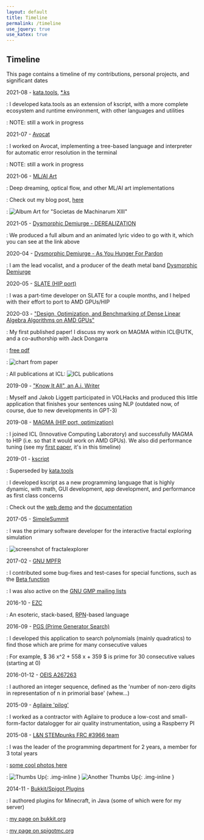 ```yaml
---
layout: default
title: Timeline
permalink: /timeline
use_jquery: true
use_katex: true
---
```


## Timeline

This page contains a timeline of my contributions, personal projects, and significant dates

2021-08 - [kata.tools](https://kata.tools), [*.ks](https://ks.kata.tools)

  : I developed kata.tools as an extension of kscript, with a more complete ecosystem and runtime environment, with other languages and utilities

  : NOTE: still a work in progress

2021-07 - [Avocat](https://github.com/utk-pairs/avocat)

  : I worked on Avocat, implementing a tree-based language and interpreter for automatic error resolution in the terminal

  : NOTE: still a work in progress

2021-06 - [ML/AI Art](https://github.com/cadebrown/cmlart)

  : Deep dreaming, optical flow, and other ML/AI art implementations

  : Check out my blog post, [here](/2021/11/12/art-aigen)

  : ![Album Art for "Societas de Machinarum XIII"](/files/album-societas-de-machinarum-xiii.webp)

2021-05 - [Dysmorphic Demiurge - DEREALIZATION](https://www.youtube.com/watch?v=ugiHrij0CfY)

  : We produced a full album and an animated lyric video to go with it, which you can see at the link above

2020-04 - [Dysmorphic Demiurge - As You Hunger For Pardon](https://www.metal-archives.com/bands/Dysmorphic_Demiurge/3540466961)

  : I am the lead vocalist, and a producer of the death metal band [Dysmorphic Demiurge](https://www.metal-archives.com/bands/Dysmorphic_Demiurge/3540466961)

2020-05 - [SLATE (HIP port)](http://icl.utk.edu/slate/)

  : I was a part-time developer on SLATE for a couple months, and I helped with their effort to port to AMD GPUs/HIP

2020-03 - ["Design, Optimization, and Benchmarking of Dense Linear Algebra Algorithms on AMD GPUs"](https://ieeexplore.ieee.org/document/9286214)

  : My first published paper! I discuss my work on MAGMA within ICL@UTK, and a co-authorship with Jack Dongarra

  : [free pdf](https://www.icl.utk.edu/files/publications/2020/icl-utk-1415-2020.pdf)

  : ![chart from paper](/files/paper-icl0-chart0.webp)

  : All publications at ICL: ![ICL publications](https://www.icl.utk.edu/publications?f%5Bauthor%5D=1508)

2019-09 - ["Know It All", an A.i. Writer](https://www.youtube.com/watch?v=PwGsRskWN-i&t=3s)

  : Myself and Jakob Liggett participated in VOLHacks and produced this little application that finishes your sentences using NLP (outdated now, of course, due to new developments in GPT-3)

2019-08 - [MAGMA (HIP port, optimization)](https://icl.cs.utk.edu/magma/)

  : I joined ICL (Innovative Computing Laboratory) and successfully MAGMA to HIP (i.e. so that it would work on AMD GPUs). We also did performance tuning (see my [first paper](https://www.icl.utk.edu/files/publications/2020/icl-utk-1415-2020.pdf), it's in this timeline)

2019-01 - [kscript](https://kscript.org)

  : Superseded by [kata.tools](https://kata.tools)

  : I developed kscript as a new programming language that is highly dynamic, with math, GUI development, app development, and performance as first class concerns

  : Check out the [web demo](https://term.kscript.org/) and the [documentation](https://docs.kscript.org)

2017-05 - [SimpleSummit](https://github.com/simplesummit)

  : I was the primary software developer for the interactive fractal exploring simulation

  : ![screenshot of fractalexplorer](/files/fractalexplorer0.webp)


2017-02 - [GNU MPFR](https://www.mpfr.org/)

  : I contributed some bug-fixes and test-cases for special functions, such as the [Beta function](https://en.wikipedia.org/wiki/Beta_function)

  : I was also active on the [GNU GMP mailing lists](https://gmplib.org/list-archives/gmp-discuss/2017-May/006108.html)

2016-10 - [EZC](https://github.com/chemicaldevelopment/ezc)

  : An esoteric, stack-based, [RPN](https://en.wikipedia.org/wiki/Reverse_Polish_notation)-based language

2016-09 - [PGS (Prime Generator Search)](https://github.com/ChemicalDevelopment/PGS)

  : I developed this application to search polynomials (mainly quadratics) to find those which are prime for many consecutive values

  : For example, $ 36 x^2 + 558 x + 359 $ is prime for 30 consecutive values (starting at $0$)

2016-01-12 - [OEIS A267263](https://oeis.org/A267263)

  : I authored an integer sequence, defined as the 'number of non-zero digits in representation of n in primorial base' (whew...)

2015-09 - [Agilaire 'pilog'](https://agilaire.com/)

  : I worked as a contractor with Agilaire to produce a low-cost and small-form-factor datalogger for air quality instrumentation, using a Raspberry PI

2015-08 - [L&N STEMpunks FRC #3966 team](https://www.youtube.com/c/LNSTEMpunksorg/videos)

  : I was the leader of the programming department for 2 years, a member for 3 total years

  : [some cool photos here](https://www.instagram.com/lnstempunks)

  : ![Thumbs Up](/files/cade-frc3966-thumbs0.webp){: .img-inline } ![Another Thumbs Up](/files/cade-frc3966-thumbs1.webp){: .img-inline }

2014-11 - [Bukkit/Spigot Plugins](https://dev.bukkit.org/projects/cade-gamble)

  : I authored plugins for Minecraft, in Java (some of which were for my server)
   
  : [my page on bukkit.org](https://bukkit.org/members/sm0oth_kriminal.90999993/)

  : [my page on spigotmc.org](https://www.spigotmc.org/account/personal-details)
